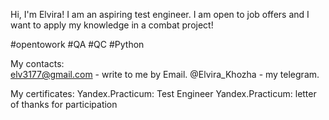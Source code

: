 Hi, I'm Elvira!
I am an aspiring test engineer. I am open to job offers and I want to apply my knowledge in a combat project!

#opentowork #QA #QC #Python

My contacts:  
elv3177@gmail.com - write to me by Email.
@Elvira_Khozha - my telegram.

My certificates:
Yandex.Practicum: Test Engineer
Yandex.Practicum: letter of thanks for participation
